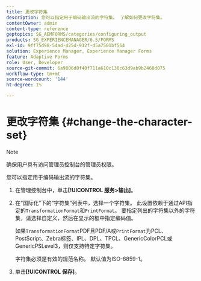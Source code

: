 ```yaml
---
title: 更改字符集
description: 您可以指定用于编码输出流的字符集。 了解如何更改字符集。
contentOwner: admin
content-type: reference
geptopics: SG_AEMFORMS/categories/configuring_output
products: SG_EXPERIENCEMANAGER/6.5/FORMS
exl-id: 9ff75d98-54ad-425d-912f-d5a7501bf564
solution: Experience Manager, Experience Manager Forms
feature: Adaptive Forms
role: User, Developer
source-git-commit: 6a9806d8f40f711a610c130c63d9ab9b2460d075
workflow-type: tm+mt
source-wordcount: '144'
ht-degree: 1%

---
```


# 更改字符集 {#change-the-character-set}

>[!NOTE]
> 
> 确保用户具有访问管理员控制台的管理员权限。

您可以指定用于编码输出流的字符集。

1. 在管理控制台中，单击&#x200B;**[!UICONTROL 服务>输出]**。
1. 在“国际化”下的“字符集”列表中，选择一个字符集。 此设置依赖于通过API指定的`TransformationFormat`和`PrintFormat`。 要指定列出的字符集以外的字符集，请选择自定义，然后在显示的框中指定编码值。

   如果`TransformationFormat`PDF且PDF/A或`PrintFormat`为PCL、PostScript、Zebra标签、IPL、DPL、TPCL、GenericColorPCL或GenericPSLevel3，则仅支持特定字符集。

   字符集必须是有效的规范名称。 默认值为ISO-8859-1。

1. 单击&#x200B;**[!UICONTROL 保存]**。
